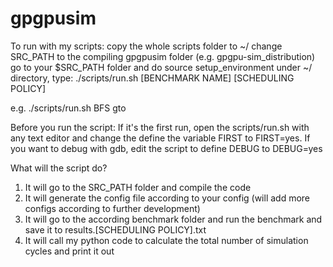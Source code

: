 # gpgpusim
To run with my scripts:
copy the whole scripts folder to ~/
change SRC_PATH to the compiling gpgpusim folder (e.g. gpgpu-sim_distribution)
go to your $SRC_PATH folder and do source setup_environment
under ~/ directory, type:
./scripts/run.sh [BENCHMARK NAME] [SCHEDULING POLICY]

e.g.
./scripts/run.sh BFS gto

Before you run the script:
If it's the first run, open the scripts/run.sh with any text editor and change the define the variable FIRST to FIRST=yes.
If you want to debug with gdb, edit the script to define DEBUG to DEBUG=yes

What will the script do?
1. It will go to the SRC_PATH folder and compile the code
2. It will generate the config file according to your config (will add more configs according to further development)
3. It will go to the according benchmark folder and run the benchmark and save it to results.[SCHEDULING POLICY].txt
4. It will call my python code to calculate the total number of simulation cycles and print it out